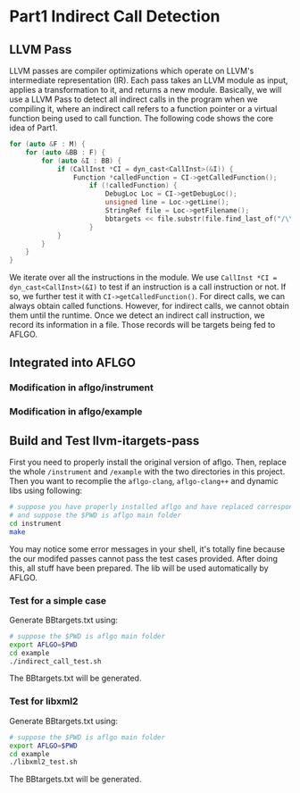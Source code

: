 # Part1 Indirect Call Detection

## LLVM Pass
LLVM passes are compiler optimizations which operate on LLVM's intermediate representation (IR). 
Each pass takes an LLVM module as input, applies a transformation to it, and returns a 
new module. Basically, we will use a LLVM Pass to detect all indirect calls in the program 
when we compiling it, where an indirect call refers to a function pointer or a virtual function 
being used to call function. The following code shows the core idea of Part1.

```c++
for (auto &F : M) {
    for (auto &BB : F) {
        for (auto &I : BB) {				
            if (CallInst *CI = dyn_cast<CallInst>(&I)) {
                Function *calledFunction = CI->getCalledFunction();
                    if (!calledFunction) {
                        DebugLoc Loc = CI->getDebugLoc();
                        unsigned line = Loc->getLine();
                        StringRef file = Loc->getFilename();
                        bbtargets << file.substr(file.find_last_of("/\\") + 1).str() << ":" << line << "\n";
                    }
            }				
        }
    }
}
```

We iterate over all the instructions in the module. We use `CallInst *CI = dyn_cast<CallInst>(&I)` 
to test if an instruction is a call instruction or not. If so, we further test it with 
`CI->getCalledFunction()`. For direct calls, we can always obtain called functions. However, for 
indirect calls, we cannot obtain them until the runtime. Once we detect an indirect call instruction, 
we record its information in a file. Those records will be targets being fed to AFLGO.

## Integrated into AFLGO

### Modification in aflgo/instrument


### Modification in aflgo/example

## Build and Test llvm-itargets-pass

First you need to properly install the original version of aflgo. Then, replace the whole `/instrument` 
and `/example` with the two directories in this project. Then you want to recomplie the `aflgo-clang`, 
`aflgo-clang++` and dynamic libs using following:
```bash
# suppose you have properly installed aflgo and have replaced correspondding files
# and suppose the $PWD is aflgo main folder
cd instrument
make
```
You may notice some error messages in your shell, it's totally fine because the our modifed passes cannot 
pass the test cases provided. After doing this, all stuff have been prepared. The lib will be used 
automatically by AFLGO.

### Test for a simple case
Generate BBtargets.txt using:
```bash
# suppose the $PWD is aflgo main folder
export AFLGO=$PWD
cd example
./indirect_call_test.sh
```
The BBtargets.txt will be generated.

### Test for libxml2
Generate BBtargets.txt using:
```bash
# suppose the $PWD is aflgo main folder
export AFLGO=$PWD
cd example
./libxml2_test.sh
```
The BBtargets.txt will be generated.
